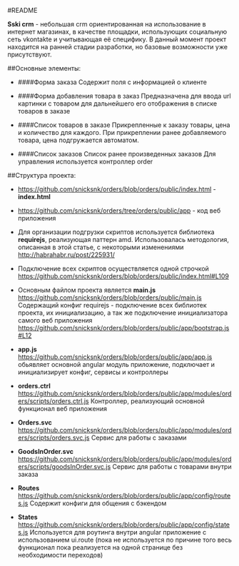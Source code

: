 #README

**Sski crm** - небольшая crm ориентированная на использование в интернет магазинах, в качестве площадки, использующих социальную сеть vkontakte и учитывающая её специфику. 
В данный момент проект находится на ранней стадии разработки, но базовые возможности уже присутствуют. 


##Основные элементы: 

- ####Форма заказа
Содержит поля с информацией о клиенте 

- ####Форма добавления товара в заказ 
Предназначена для ввода url картинки с товаром для дальнейшего его отображения в списке товаров в заказе

- ####Список товаров в заказе
Прикрепленные к заказу товары, цена и количество для каждого. При прикреплении ранее добавляемого товара, цена подгружается автоматом. 

- ####Список заказов
Список ранее произведенных заказов
Для управления используется контроллер order


##Структура проекта: 
- https://github.com/snicksnk/orders/blob/orders/public/index.html - **index.html**
- https://github.com/snicksnk/orders/tree/orders/public/app - код веб приложения

- Для организации подгрузки скриптов используется библиотека **requirejs**, реализующая паттерн amd.
 Использовалась методология, описанная в этой статье, с некоторыми изменениями http://habrahabr.ru/post/225931/

- Подключение всех скриптов осуществляется одной строчкой 
https://github.com/snicksnk/orders/blob/orders/public/index.html#L109 

- Основным файлом проекта является **main.js**
https://github.com/snicksnk/orders/blob/orders/public/main.js
Содержащий конфиг requirejs - подключение всех библиотек проекта, их инициализацию, а так же подключение инициализатора самого веб приложения
https://github.com/snicksnk/orders/blob/orders/public/app/bootstrap.js#L12

- **app.js**  
https://github.com/snicksnk/orders/blob/orders/public/app/app.js 
обьявляет основной angular модуль приложение, подключает и инициализирует конфиг, сервисы и контроллеры 

 - **orders.ctrl**
https://github.com/snicksnk/orders/blob/orders/public/app/modules/orders/scripts/orders.ctrl.js
Контроллер, реализующий основной функционал веб приложения

 -  **Orders.svc**
https://github.com/snicksnk/orders/blob/orders/public/app/modules/orders/scripts/orders.svc.js
Сервис для работы с заказами
 - **GoodsInOrder.svc**
https://github.com/snicksnk/orders/blob/orders/public/app/modules/orders/scripts/goodsInOrder.svc.js
Сервис для работы с товарами внутри заказа

 - **Routes**
https://github.com/snicksnk/orders/blob/orders/public/app/config/routes.js
Содержит конфиги для общения с бэкендом 

 - **States**
https://github.com/snicksnk/orders/blob/orders/public/app/config/states.js
Используется для роутинга внутри angular приложение с использованием ui.route (пока не используется по причине того весь функционал пока реализуется на одной странице без необходимости переходов)


